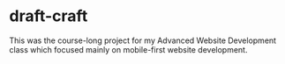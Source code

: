 # draft-craft
This was the course-long project for my Advanced Website Development class which focused mainly on mobile-first website development.
